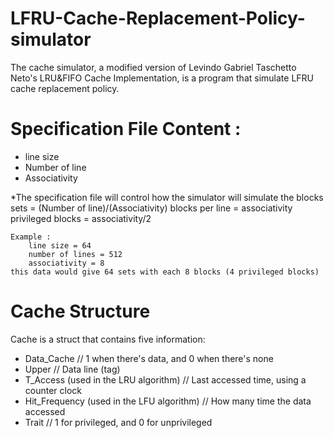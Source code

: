 # LFRU-Cache-Replacement-Policy-simulator
The cache simulator, a modified version of Levindo Gabriel Taschetto Neto's 
LRU&FIFO Cache Implementation, is a program that simulate LFRU cache replacement policy.

# Specification File Content :
* line size
* Number of line
* Associativity

*The specification file will control how the simulator will simulate the blocks
	sets = (Number of line)/(Associativity)
	blocks per line = associativity
	privileged blocks = associativity/2
	
	Example :
		line size = 64
		number of lines = 512
		associativity = 8
	this data would give 64 sets with each 8 blocks (4 privileged blocks)
	
# Cache Structure
Cache is a struct that contains five information:
* Data_Cache // 1 when there's data, and 0 when there's none
* Upper // Data line (tag)
* T_Access (used in the LRU algorithm) // Last accessed time, using a counter clock
* Hit_Frequency (used in the LFU algorithm) // How many time the data accessed
* Trait // 1 for privileged, and 0 for unprivileged

